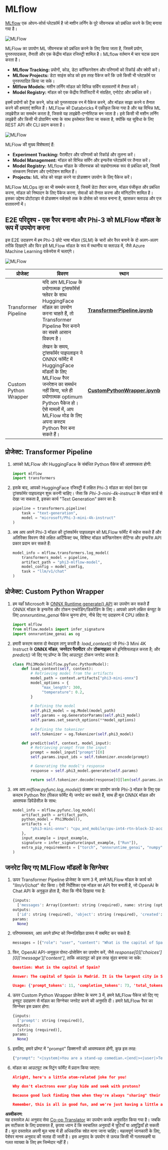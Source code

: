 <!--
CO_OP_TRANSLATOR_METADATA:
{
  "original_hash": "f61c383bbf0c3dac97e43f833c258731",
  "translation_date": "2025-07-17T02:28:26+00:00",
  "source_file": "md/02.Application/01.TextAndChat/Phi3/E2E_Phi-3-MLflow.md",
  "language_code": "hi"
}
-->
# MLflow

[MLflow](https://mlflow.org/) एक ओपन-सोर्स प्लेटफ़ॉर्म है जो मशीन लर्निंग के पूरे जीवनचक्र को प्रबंधित करने के लिए बनाया गया है।

![MLFlow](../../../../../../translated_images/MlFlowmlops.ed16f47809d74d9ac0407bf43985ec022ad01f3d970083e465326951e43b2e01.hi.png)

MLFlow का उपयोग ML जीवनचक्र को प्रबंधित करने के लिए किया जाता है, जिसमें प्रयोग, पुनरुत्पादकता, तैनाती और एक केंद्रीय मॉडल रजिस्ट्री शामिल है। MLflow वर्तमान में चार घटक प्रदान करता है।

- **MLflow Tracking:** प्रयोगों, कोड, डेटा कॉन्फ़िगरेशन और परिणामों को रिकॉर्ड और क्वेरी करें।
- **MLflow Projects:** डेटा साइंस कोड को इस तरह पैकेज करें कि उसे किसी भी प्लेटफ़ॉर्म पर पुनरुत्पादित किया जा सके।
- **Mlflow Models:** मशीन लर्निंग मॉडल को विभिन्न सर्विंग वातावरणों में तैनात करें।
- **Model Registry:** मॉडल को एक केंद्रीय रिपॉजिटरी में संग्रहित, एनोटेट और प्रबंधित करें।

इसमें प्रयोगों को ट्रैक करने, कोड को पुनरुत्पादक रन में पैकेज करने, और मॉडल साझा करने व तैनात करने की क्षमताएं शामिल हैं। MLFlow को Databricks में एकीकृत किया गया है और यह विभिन्न ML लाइब्रेरीज़ का समर्थन करता है, जिससे यह लाइब्रेरी-एग्नोस्टिक बन जाता है। इसे किसी भी मशीन लर्निंग लाइब्रेरी और किसी भी प्रोग्रामिंग भाषा के साथ इस्तेमाल किया जा सकता है, क्योंकि यह सुविधा के लिए REST API और CLI प्रदान करता है।

![MLFlow](../../../../../../translated_images/MLflow2.5a22eb718f6311d16f1a1952a047dc6b9e392649f1e0fc7bc3c3dcd65e3af07c.hi.png)

MLFlow की मुख्य विशेषताएं हैं:

- **Experiment Tracking:** पैरामीटर और परिणामों को रिकॉर्ड और तुलना करें।
- **Model Management:** मॉडल को विभिन्न सर्विंग और इन्फरेंस प्लेटफ़ॉर्म पर तैनात करें।
- **Model Registry:** MLflow मॉडल के जीवनचक्र को सहयोगात्मक रूप से प्रबंधित करें, जिसमें संस्करण नियंत्रण और एनोटेशन शामिल हैं।
- **Projects:** ML कोड को साझा करने या प्रोडक्शन उपयोग के लिए पैकेज करें।

MLFlow MLOps लूप का भी समर्थन करता है, जिसमें डेटा तैयार करना, मॉडल पंजीकृत और प्रबंधित करना, मॉडल को निष्पादन के लिए पैकेज करना, सेवाओं को तैनात करना और मॉनिटरिंग शामिल है। इसका उद्देश्य प्रोटोटाइप से प्रोडक्शन वर्कफ़्लो तक के प्रोसेस को सरल बनाना है, खासकर क्लाउड और एज वातावरणों में।

## E2E परिदृश्य - एक रैपर बनाना और Phi-3 को MLFlow मॉडल के रूप में उपयोग करना

इस E2E उदाहरण में हम Phi-3 छोटे भाषा मॉडल (SLM) के चारों ओर रैपर बनाने के दो अलग-अलग तरीके दिखाएंगे और फिर इसे MLFlow मॉडल के रूप में स्थानीय या क्लाउड में, जैसे Azure Machine Learning वर्कस्पेस में चलाएंगे।

![MLFlow](../../../../../../translated_images/MlFlow1.fd745e47dbd3fecfee254096d496cdf1cb3e1789184f9efcead9c2a96e5a979b.hi.png)

| प्रोजेक्ट | विवरण | स्थान |
| ------------ | ----------- | -------- |
| Transformer Pipeline | यदि आप MLFlow के प्रयोगात्मक ट्रांसफॉर्मर्स फ्लेवर के साथ HuggingFace मॉडल का उपयोग करना चाहते हैं, तो Transformer Pipeline रैपर बनाने का सबसे आसान विकल्प है। | [**TransformerPipeline.ipynb**](../../../../../../code/06.E2E/E2E_Phi-3-MLflow_TransformerPipeline.ipynb) |
| Custom Python Wrapper | लेखन के समय, ट्रांसफॉर्मर पाइपलाइन ने ONNX फॉर्मेट में HuggingFace मॉडलों के लिए MLFlow रैपर जनरेशन का समर्थन नहीं किया, भले ही प्रयोगात्मक optimum Python पैकेज हो। ऐसे मामलों में, आप MLFlow मोड के लिए अपना कस्टम Python रैपर बना सकते हैं। | [**CustomPythonWrapper.ipynb**](../../../../../../code/06.E2E/E2E_Phi-3-MLflow_CustomPythonWrapper.ipynb) |

## प्रोजेक्ट: Transformer Pipeline

1. आपको MLFlow और HuggingFace के संबंधित Python पैकेज की आवश्यकता होगी:

    ``` Python
    import mlflow
    import transformers
    ```

2. इसके बाद, आपको HuggingFace रजिस्ट्री में लक्षित Phi-3 मॉडल का संदर्भ देकर एक ट्रांसफॉर्मर पाइपलाइन शुरू करनी चाहिए। जैसा कि _Phi-3-mini-4k-instruct_ के मॉडल कार्ड से देखा जा सकता है, इसका कार्य "Text Generation" प्रकार का है:

    ``` Python
    pipeline = transformers.pipeline(
        task = "text-generation",
        model = "microsoft/Phi-3-mini-4k-instruct"
    )
    ```

3. अब आप अपने Phi-3 मॉडल की ट्रांसफॉर्मर पाइपलाइन को MLFlow फॉर्मेट में सहेज सकते हैं और अतिरिक्त विवरण जैसे लक्षित आर्टिफैक्ट पथ, विशिष्ट मॉडल कॉन्फ़िगरेशन सेटिंग्स और इन्फरेंस API प्रकार प्रदान कर सकते हैं:

    ``` Python
    model_info = mlflow.transformers.log_model(
        transformers_model = pipeline,
        artifact_path = "phi3-mlflow-model",
        model_config = model_config,
        task = "llm/v1/chat"
    )
    ```

## प्रोजेक्ट: Custom Python Wrapper

1. हम यहाँ Microsoft के [ONNX Runtime generate() API](https://github.com/microsoft/onnxruntime-genai) का उपयोग कर सकते हैं ONNX मॉडल के इन्फरेंस और टोकन एन्कोडिंग/डिकोडिंग के लिए। आपको अपने लक्षित कंप्यूट के लिए _onnxruntime_genai_ पैकेज चुनना होगा, नीचे दिए गए उदाहरण में CPU लक्षित है:

    ``` Python
    import mlflow
    from mlflow.models import infer_signature
    import onnxruntime_genai as og
    ```

1. हमारी कस्टम क्लास दो मेथड्स लागू करती है: _load_context()_ जो Phi-3 Mini 4K Instruct के **ONNX मॉडल**, **जनरेटर पैरामीटर** और **टोकनाइज़र** को इनिशियलाइज़ करता है; और _predict()_ जो दिए गए प्रॉम्प्ट के लिए आउटपुट टोकन जनरेट करता है:

    ``` Python
    class Phi3Model(mlflow.pyfunc.PythonModel):
        def load_context(self, context):
            # Retrieving model from the artifacts
            model_path = context.artifacts["phi3-mini-onnx"]
            model_options = {
                 "max_length": 300,
                 "temperature": 0.2,         
            }
        
            # Defining the model
            self.phi3_model = og.Model(model_path)
            self.params = og.GeneratorParams(self.phi3_model)
            self.params.set_search_options(**model_options)
            
            # Defining the tokenizer
            self.tokenizer = og.Tokenizer(self.phi3_model)
    
        def predict(self, context, model_input):
            # Retrieving prompt from the input
            prompt = model_input["prompt"][0]
            self.params.input_ids = self.tokenizer.encode(prompt)
    
            # Generating the model's response
            response = self.phi3_model.generate(self.params)
    
            return self.tokenizer.decode(response[0][len(self.params.input_ids):])
    ```

1. अब आप _mlflow.pyfunc.log_model()_ फ़ंक्शन का उपयोग करके Phi-3 मॉडल के लिए एक कस्टम Python रैपर (पिकल फॉर्मेट में) जनरेट कर सकते हैं, साथ ही मूल ONNX मॉडल और आवश्यक डिपेंडेंसीज़ के साथ:

    ``` Python
    model_info = mlflow.pyfunc.log_model(
        artifact_path = artifact_path,
        python_model = Phi3Model(),
        artifacts = {
            "phi3-mini-onnx": "cpu_and_mobile/cpu-int4-rtn-block-32-acc-level-4",
        },
        input_example = input_example,
        signature = infer_signature(input_example, ["Run"]),
        extra_pip_requirements = ["torch", "onnxruntime_genai", "numpy"],
    )
    ```

## जनरेट किए गए MLFlow मॉडलों के सिग्नेचर

1. ऊपर Transformer Pipeline प्रोजेक्ट के चरण 3 में, हमने MLFlow मॉडल के कार्य को "_llm/v1/chat_" सेट किया। ऐसी निर्देशिका एक मॉडल का API रैपर बनाती है, जो OpenAI के Chat API के अनुकूल होता है, जैसा कि नीचे दिखाया गया है:

    ``` Python
    {inputs: 
      ['messages': Array({content: string (required), name: string (optional), role: string (required)}) (required), 'temperature': double (optional), 'max_tokens': long (optional), 'stop': Array(string) (optional), 'n': long (optional), 'stream': boolean (optional)],
    outputs: 
      ['id': string (required), 'object': string (required), 'created': long (required), 'model': string (required), 'choices': Array({finish_reason: string (required), index: long (required), message: {content: string (required), name: string (optional), role: string (required)} (required)}) (required), 'usage': {completion_tokens: long (required), prompt_tokens: long (required), total_tokens: long (required)} (required)],
    params: 
      None}
    ```

1. परिणामस्वरूप, आप अपने प्रॉम्प्ट को निम्नलिखित प्रारूप में सबमिट कर सकते हैं:

    ``` Python
    messages = [{"role": "user", "content": "What is the capital of Spain?"}]
    ```

1. फिर, OpenAI API-अनुकूल पोस्ट-प्रोसेसिंग का उपयोग करें, जैसे _response[0][‘choices’][0][‘message’][‘content’]_, ताकि आउटपुट को इस तरह सुंदर बनाया जा सके:

    ``` JSON
    Question: What is the capital of Spain?
    
    Answer: The capital of Spain is Madrid. It is the largest city in Spain and serves as the political, economic, and cultural center of the country. Madrid is located in the center of the Iberian Peninsula and is known for its rich history, art, and architecture, including the Royal Palace, the Prado Museum, and the Plaza Mayor.
    
    Usage: {'prompt_tokens': 11, 'completion_tokens': 73, 'total_tokens': 84}
    ```

1. ऊपर Custom Python Wrapper प्रोजेक्ट के चरण 3 में, हमने MLFlow पैकेज को दिए गए इनपुट उदाहरण से मॉडल का सिग्नेचर जनरेट करने की अनुमति दी। हमारे MLFlow रैपर का सिग्नेचर इस प्रकार होगा:

    ``` Python
    {inputs: 
      ['prompt': string (required)],
    outputs: 
      [string (required)],
    params: 
      None}
    ```

1. इसलिए, हमारे प्रॉम्प्ट में "prompt" डिक्शनरी की आवश्यकता होगी, कुछ इस तरह:

    ``` Python
    {"prompt": "<|system|>You are a stand-up comedian.<|end|><|user|>Tell me a joke about atom<|end|><|assistant|>",}
    ```

1. मॉडल का आउटपुट तब स्ट्रिंग फॉर्मेट में प्रदान किया जाएगा:

    ``` JSON
    Alright, here's a little atom-related joke for you!
    
    Why don't electrons ever play hide and seek with protons?
    
    Because good luck finding them when they're always "sharing" their electrons!
    
    Remember, this is all in good fun, and we're just having a little atomic-level humor!
    ```

**अस्वीकरण**:  
यह दस्तावेज़ AI अनुवाद सेवा [Co-op Translator](https://github.com/Azure/co-op-translator) का उपयोग करके अनुवादित किया गया है। जबकि हम सटीकता के लिए प्रयासरत हैं, कृपया ध्यान दें कि स्वचालित अनुवादों में त्रुटियाँ या अशुद्धियाँ हो सकती हैं। मूल दस्तावेज़ अपनी मूल भाषा में ही अधिकारिक स्रोत माना जाना चाहिए। महत्वपूर्ण जानकारी के लिए, पेशेवर मानव अनुवाद की सलाह दी जाती है। इस अनुवाद के उपयोग से उत्पन्न किसी भी गलतफहमी या गलत व्याख्या के लिए हम जिम्मेदार नहीं हैं।